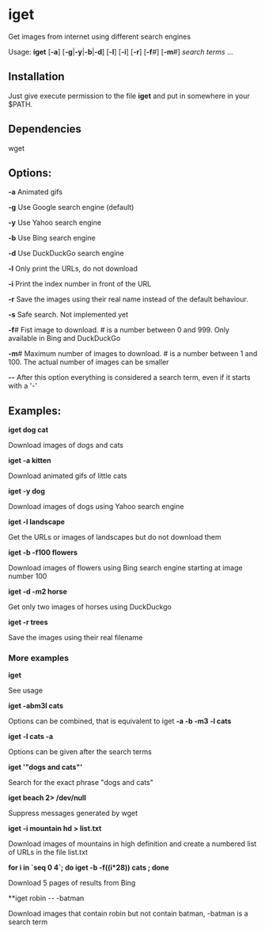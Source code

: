 # iget
Get images from internet using different search engines

Usage: **iget** [**-a**] [**-g**|**-y**|**-b**|**-d**] [**-l**] [**-i**] [**-r**] [**-f**#] [**-m**#]  *search* *terms* ...

## Installation

Just give execute permission to the file **iget** and put in somewhere in your $PATH.

## Dependencies

wget

## Options:

**-a** Animated gifs

**-g** Use Google search engine (default)

**-y** Use Yahoo search engine

**-b** Use Bing search engine

**-d** Use DuckDuckGo search engine

**-l** Only print the URLs, do not download

**-i** Print the index number in front of the URL

**-r** Save the images using their real name instead of the default behaviour.

**-s** Safe search. Not implemented yet

**-f**#  Fist image to download. # is a number between 0 and 999. Only available in Bing and DuckDuckGo

**-m**#  Maximum number of images to download. # is a number between 1 and 100. The actual number of images can be smaller

**--** After this option everything is considered a search term, even if it starts with a '-'

## Examples:

**iget dog cat**

Download images of dogs and cats

**iget -a kitten**

Download animated gifs of little cats

**iget -y dog**

Download images of dogs using Yahoo search engine

**iget -l landscape**

Get the URLs or images of landscapes but do not download them

**iget -b -f100 flowers**

Download images of flowers using Bing search engine starting at image number 100

**iget -d -m2 horse**

Get only two images of horses using DuckDuckgo

**iget -r trees**

Save the images using their real filename

### More examples

**iget**

See usage

**iget -abm3l cats**

Options can be combined, that is equivalent to iget **-a -b -m3 -l cats**

**iget -l cats -a**

Options can be given after the search terms

**iget '"dogs and cats"'** 

Search for the exact phrase "dogs and cats"

**iget beach 2> /dev/null**

Suppress messages generated by wget

**iget -i mountain hd > list.txt**

Download images of mountains in high definition and create a numbered list of URLs in the file list.txt

**for i in \`seq 0 4\`; do iget -b -f$(($i\*28)) cats ; done**

Download 5 pages of results from Bing

**iget robin -- -batman

Download images that contain robin but not contain batman, -batman is a search term
